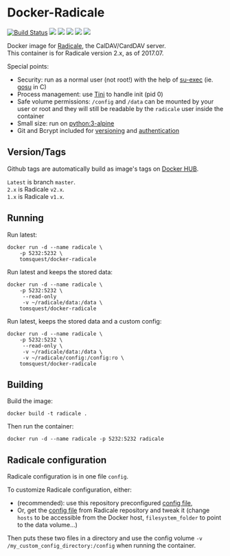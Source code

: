 # Docker-Radicale

[![Build Status](https://travis-ci.org/tomsquest/docker-radicale.svg?branch=master)](https://travis-ci.org/tomsquest/docker-radicale)
[![](https://images.microbadger.com/badges/version/tomsquest/docker-radicale.svg)](https://microbadger.com/images/tomsquest/docker-radicale)
[![](https://images.microbadger.com/badges/image/tomsquest/docker-radicale.svg)](https://microbadger.com/images/tomsquest/docker-radicale)
[![](https://img.shields.io/docker/pulls/tomsquest/docker-radicale.svg)](https://hub.docker.com/r/tomsquest/docker-radicale/)
[![](https://img.shields.io/docker/stars/tomsquest/docker-radicale.svg)](https://hub.docker.com/r/tomsquest/docker-radicale/)
[![](https://img.shields.io/docker/automated/tomsquest/docker-radicale.svg)](https://hub.docker.com/r/tomsquest/docker-radicale/)

Docker image for [Radicale](http://radicale.org), the CalDAV/CardDAV server.  
This container is for Radicale version 2.x, as of 2017.07.

Special points:
* Security: run as a normal user (not root!) with the help of [su-exec](https://github.com/ncopa/su-exec) (ie. [gosu](https://github.com/tianon/gosu) in C)
* Process management: use [Tini](https://github.com/krallin/tini) to handle init (pid 0)
* Safe volume permissions: `/config` and `/data` can be mounted by your user or root and they will still be readable by the `radicale` user inside the container
* Small size: run on [python:3-alpine](https://hub.docker.com/_/python/)
* Git and Bcrypt included for [versioning](http://radicale.org/versioning/) and [authentication](http://radicale.org/setup/#authentication)

## Version/Tags

Github tags are automatically build as image's tags on [Docker HUB](https://hub.docker.com/r/tomsquest/docker-radicale).

`Latest` is branch `master`.  
`2.x` is Radicale `v2.x`.  
`1.x` is Radicale `v1.x`.  

## Running

Run latest:

```
docker run -d --name radicale \
    -p 5232:5232 \
    tomsquest/docker-radicale
```

Run latest and keeps the stored data:

```
docker run -d --name radicale \
    -p 5232:5232 \
     --read-only 
     -v ~/radicale/data:/data \
    tomsquest/docker-radicale
```

Run latest, keeps the stored data and a custom config:

```
docker run -d --name radicale \
    -p 5232:5232 \
     --read-only \
     -v ~/radicale/data:/data \
     -v ~/radicale/config:/config:ro \
    tomsquest/docker-radicale
```

## Building

Build the image:

```
docker build -t radicale .
```

Then run the container:

```
docker run -d --name radicale -p 5232:5232 radicale
```

## Radicale configuration

Radicale configuration is in one file `config`.

To customize Radicale configuration, either: 
* (recommended): use this repository preconfigured [config file](config/config),
* Or, get the [config file](https://raw.githubusercontent.com/Kozea/Radicale/master/config) from Radicale repository and tweak it (change `hosts` to be accessible from the Docker host, `filesystem_folder` to point to the data volume...)

Then puts these two files in a directory and use the config volume `-v /my_custom_config_directory:/config` when running the container.
